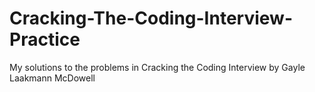 # Cracking-The-Coding-Interview-Practice
My solutions to the problems in Cracking the Coding Interview by Gayle Laakmann McDowell 
